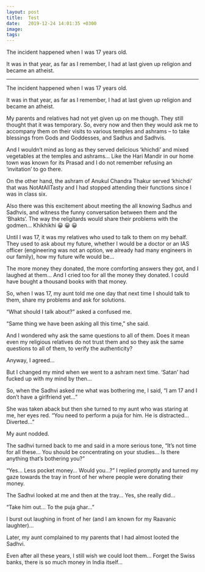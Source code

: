 ```yaml
---
layout: post
title:  Test
date:   2019-12-24 14:01:35 +0300
image:  
tags:   
---
```

The incident happened when I was 17 years old.

It was in that year, as far as I remember, I had at last given up religion and became an atheist.

---

The incident happened when I was 17 years old.

It was in that year, as far as I remember, I had at last given up religion and became an atheist.

My parents and relatives had not yet given up on me though. They still thought that it was temporary. So, every now and then they would ask me to accompany them on their visits to various temples and ashrams – to take blessings from Gods and Goddesses, and Sadhus and Sadhvis.

And I wouldn’t mind as long as they served delicious ‘khichdi’ and mixed vegetables at the temples and ashrams… Like the Hari Mandir in our home town was known for its Prasad and I do not remember refusing an ‘invitation’ to go there.

On the other hand, the ashram of Anukul Chandra Thakur served ‘khichdi’ that was NotAtAllTasty and I had stopped attending their functions since I was in class six.


Also there was this excitement about meeting the all knowing Sadhus and Sadhvis, and witness the funny conversation between them and the ‘Bhakts‘. The way the religitards would share their problems with the godmen… Khikhikhi 😀 😀 😀

Until I was 17, it was my relatives who used to talk to them on my behalf. They used to ask about my future, whether I would be a doctor or an IAS officer (engineering was not an option, we already had many engineers in our family), how my future wife would be…

The more money they donated, the more comforting answers they got, and I laughed at them… And I cried too for all the money they donated. I could have bought a thousand books with that money.

So, when I was 17, my aunt told me one day that next time I should talk to them, share my problems and ask for solutions.

“What should I talk about?” asked a confused me.

“Same thing we have been asking all this time,” she said.

And I wondered why ask the same questions to all of them. Does it mean even my religious relatives do not trust them and so they ask the same questions to all of them, to verify the authenticity?

Anyway, I agreed…

But I changed my mind when we went to a ashram next time. ‘Satan’ had fucked up with my mind by then…

So, when the Sadhvi asked me what was bothering me, I said, “I am 17 and I don’t have a girlfriend yet…”

She was taken aback but then she turned to my aunt who was staring at me, her eyes red. “You need to perform a puja for him. He is distracted… Diverted…”

My aunt nodded.

The sadhvi turned back to me and said in a more serious tone, “It’s not time for all these… You should be concentrating on your studies… Is there anything that’s bothering you?”

“Yes… Less pocket money… Would you…?” I replied promptly and turned my gaze towards the tray in front of her where people were donating their money.

The Sadhvi looked at me and then at the tray… Yes, she really did…

“Take him out… To the puja ghar…”

I burst out laughing in front of her (and I am known for my Raavanic laughter)…

Later, my aunt complained to my parents that I had almost looted the Sadhvi.

Even after all these years, I still wish we could loot them… Forget the Swiss banks, there is so much money in India itself…
